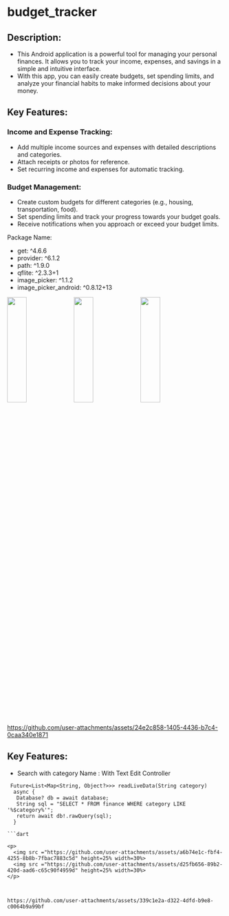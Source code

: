 # budget_tracker
## Description:
- This Android application is a powerful tool for managing your personal finances. It allows you to track your income, expenses, and savings in a simple and intuitive interface.
- With this app, you can easily create budgets, set spending limits, and analyze your financial habits to make informed decisions about your money.

## Key Features:

### Income and Expense Tracking:
- Add multiple income sources and expenses with detailed descriptions and categories.
- Attach receipts or photos for reference.
- Set recurring income and expenses for automatic tracking.

### Budget Management:
- Create custom budgets for different categories (e.g., housing, transportation, food).
- Set spending limits and track your progress towards your budget goals.
- Receive notifications when you approach or exceed your budget limits.

Package Name: 
- get: ^4.6.6
- provider: ^6.1.2
- path: ^1.9.0
- qflite: ^2.3.3+1
- image_picker: ^1.1.2
- image_picker_android: ^0.8.12+13

<p>
  <img src ="https://github.com/user-attachments/assets/cc2b1891-040f-4302-a6b0-0170d78f149a" height=25% width=30%>
  <img src ="https://github.com/user-attachments/assets/ddfac6fe-2643-4e83-8e35-a4159510d088" height=25% width=30%>
  <img src ="https://github.com/user-attachments/assets/f1f911c9-3889-49c6-935a-44cd38947668" height=25% width=30%>
</p>



https://github.com/user-attachments/assets/24e2c858-1405-4436-b7c4-0caa340e1871

## Key Features:
- Search with category Name : With Text Edit Controller 

```
 Future<List<Map<String, Object?>>> readLiveData(String category)
  async {
   Database? db = await database;
   String sql = "SELECT * FROM finance WHERE category LIKE '%$category%'";
   return await db!.rawQuery(sql);
  }

```dart

<p>
  <img src ="https://github.com/user-attachments/assets/a6b74e1c-fbf4-4255-8b8b-7fbac7883c5d" height=25% width=30%>
  <img src ="https://github.com/user-attachments/assets/d25fb656-89b2-420d-aad6-c65c90f4959d" height=25% width=30%>
</p>



https://github.com/user-attachments/assets/339c1e2a-d322-4dfd-b9e8-c0064b9a99bf


